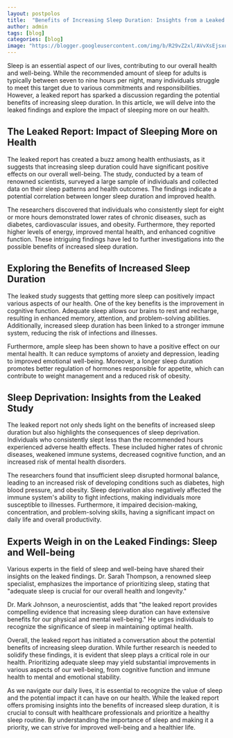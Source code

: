 ```yaml
---
layout: postpolos
title:  "Benefits of Increasing Sleep Duration: Insights from a Leaked Report"
author: admin
tags: [blog]
categories: [blog]
image: "https://blogger.googleusercontent.com/img/b/R29vZ2xl/AVvXsEjsxqUEBJbBNf4LZPeZxGzVJeJIEPdmUMB7bsgWt_dSJuBddDaKcR5bDYRQeEAJ4rYmXCUkKdN8rPOUnU3cjomI_6vT7RFlE_aqGhQvUKkIpzZhLi3AJC0oC9Tsu95oTtnTPXs-viPFJD7DFVCKxwMnDTM2fZq6-awk1MfBXoL6Aa6lMirloAd2Yj3mLUgo/s1600/20240411_194213.jpg"
---
```



<p>Sleep is an essential aspect of our lives, contributing to our overall health and well-being. While the recommended amount of sleep for adults is typically between seven to nine hours per night, many individuals struggle to meet this target due to various commitments and responsibilities. However, a leaked report has sparked a discussion regarding the potential benefits of increasing sleep duration. In this article, we will delve into the leaked findings and explore the impact of sleeping more on our health.</p>
<h2>The Leaked Report: Impact of Sleeping More on Health</h2>
<p>The leaked report has created a buzz among health enthusiasts, as it suggests that increasing sleep duration could have significant positive effects on our overall well-being. The study, conducted by a team of renowned scientists, surveyed a large sample of individuals and collected data on their sleep patterns and health outcomes. The findings indicate a potential correlation between longer sleep duration and improved health.</p>
<p>The researchers discovered that individuals who consistently slept for eight or more hours demonstrated lower rates of chronic diseases, such as diabetes, cardiovascular issues, and obesity. Furthermore, they reported higher levels of energy, improved mental health, and enhanced cognitive function. These intriguing findings have led to further investigations into the possible benefits of increased sleep duration.</p>
<h2>Exploring the Benefits of Increased Sleep Duration</h2>
<p>The leaked study suggests that getting more sleep can positively impact various aspects of our health. One of the key benefits is the improvement in cognitive function. Adequate sleep allows our brains to rest and recharge, resulting in enhanced memory, attention, and problem-solving abilities. Additionally, increased sleep duration has been linked to a stronger immune system, reducing the risk of infections and illnesses.</p>
<p>Furthermore, ample sleep has been shown to have a positive effect on our mental health. It can reduce symptoms of anxiety and depression, leading to improved emotional well-being. Moreover, a longer sleep duration promotes better regulation of hormones responsible for appetite, which can contribute to weight management and a reduced risk of obesity.</p>
<h2>Sleep Deprivation: Insights from the Leaked Study</h2>
<p>The leaked report not only sheds light on the benefits of increased sleep duration but also highlights the consequences of sleep deprivation. Individuals who consistently slept less than the recommended hours experienced adverse health effects. These included higher rates of chronic diseases, weakened immune systems, decreased cognitive function, and an increased risk of mental health disorders.</p>
<p>The researchers found that insufficient sleep disrupted hormonal balance, leading to an increased risk of developing conditions such as diabetes, high blood pressure, and obesity. Sleep deprivation also negatively affected the immune system's ability to fight infections, making individuals more susceptible to illnesses. Furthermore, it impaired decision-making, concentration, and problem-solving skills, having a significant impact on daily life and overall productivity.</p>
<h2>Experts Weigh in on the Leaked Findings: Sleep and Well-being</h2>
<p>Various experts in the field of sleep and well-being have shared their insights on the leaked findings. Dr. Sarah Thompson, a renowned sleep specialist, emphasizes the importance of prioritizing sleep, stating that &quot;adequate sleep is crucial for our overall health and longevity.&quot;</p>
<p>Dr. Mark Johnson, a neuroscientist, adds that &quot;the leaked report provides compelling evidence that increasing sleep duration can have extensive benefits for our physical and mental well-being.&quot; He urges individuals to recognize the significance of sleep in maintaining optimal health.</p>
<p>Overall, the leaked report has initiated a conversation about the potential benefits of increasing sleep duration. While further research is needed to solidify these findings, it is evident that sleep plays a critical role in our health. Prioritizing adequate sleep may yield substantial improvements in various aspects of our well-being, from cognitive function and immune health to mental and emotional stability.</p>
<p>As we navigate our daily lives, it is essential to recognize the value of sleep and the potential impact it can have on our health. While the leaked report offers promising insights into the benefits of increased sleep duration, it is crucial to consult with healthcare professionals and prioritize a healthy sleep routine. By understanding the importance of sleep and making it a priority, we can strive for improved well-being and a healthier life.</p>
